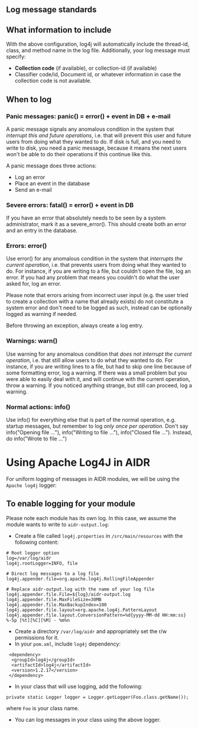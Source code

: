 ## Log message standards

## What information to include

With the above configuration, log4j will automatically include the thread-id, class, and method name in the log file. Additionally, your log message must specify:

* **Collection code** (if available), or collection-id (if available)
* Classifier code/id, Document id, or whatever information in case the collection code is not available.

## When to log

### Panic messages: panic() = error() + event in DB + e-mail

A panic message signals any anomalous condition in the system that _interrupt this and future operations_, i.e. that will prevent this user and future users from doing what they wanted to do. If disk is full, and you need to write to disk, you need a panic message, because it means the next users won't be able to do their operations if this continue like this. 

A panic message does three actions:

* Log an error
* Place an event in the database
* Send an e-mail

### Severe errors: fatal() = error() + event in DB

If you have an error that absolutely needs to be seen by a system administrator, mark it as a severe_error(). This should create both an error and an entry in the database.

### Errors: error()

Use error() for any anomalous condition in the system that _interrupts the current operation_, i.e. that prevents users from doing what they wanted to do. For instance, if you are writing to a file, but couldn't open the file, log an error. If you had any problem that means you couldn't do what the user asked for, log an error.

Please note that errors arising from incorrect user input (e.g. the user tried to create a collection with a name that already exists) do not constitute a system error and don't need to be logged as such, instead can be optionally logged as warning if needed.

Before throwing an exception, always create a log entry.

### Warnings: warn()

Use warning for any anomalous condition that _does not interrupt the current operation_, i.e. that still allow users to do what they wanted to do. For instance, if you are writing lines to a file, but had to skip one line because of some formatting error, log a warning. If there was a small problem but you were able to easily deal with it, and will continue with the current operation, throw a warning. If you noticed anything strange, but still can proceed, log a warning.

### Normal actions: info()

Use info() for everything else that is part of the normal operation, e.g. startup messages, but remember to log _only once per operation_. Don't say info("Opening file ..."), info("Writing to file ..."), info("Closed file ..."). Instead, do info("Wrote to file ...")

# Using Apache Log4J in AIDR

For uniform logging of messages in AIDR modules, we will be using the `Apache log4j` logger:

## To enable logging for your module

Please note each module has its own log. In this case, we assume the module wants to write to `aidr-output.log`:

* Create a file called `log4j.properties` in `/src/main/resources` with the following content:
```
# Root logger option
log=/var/log/aidr
log4j.rootLogger=INFO, file

# Direct log messages to a log file
log4j.appender.file=org.apache.log4j.RollingFileAppender

# Replace aidr-output.log with the name of your log file
log4j.appender.file.File=${log}/aidr-output.log
log4j.appender.file.MaxFileSize=30MB
log4j.appender.file.MaxBackupIndex=100
log4j.appender.file.layout=org.apache.log4j.PatternLayout
log4j.appender.file.layout.ConversionPattern=%d{yyyy-MM-dd HH:mm:ss} %-5p [%t][%C][%M] - %m%n
```

* Create a directory `/var/log/aidr` and appropriately set the r/w permissions for it. 
* In your `pom.xml`, include `log4j` dependency: 

```
 <dependency>
  <groupId>log4j</groupId>
  <artifactId>log4j</artifactId>
  <version>1.2.17</version>
 </dependency>
```
* In your class that will use logging, add the following:
```
private static Logger logger = Logger.getLogger(Foo.class.getName());
```
where `Foo` is your class name. 
* You can log messages in your class using the above logger.

